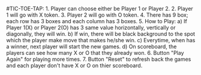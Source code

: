 #TIC-TOE-TAP:
    1. Player can choose either be Player 1 or Player 2.
    2. Player 1 will go with X token.
    3. Player 2 will go with O token.
    4. There has 9 box; each row has 3 boxes and each column has 3 boxes.
    5. How to Play:
      a) If Player 1(X) or Player 2(O) has 3 same value horizontally, vertically or diagonally, they will win.
      b) If win, there will be black background to the spot which the player make move that makes he/she win.
      c) Everytime, when has a winner, next player will start the new games.
      d) On scoreboard, the players can see how many X or O that they already won.
    6. Button "Play Again" for playing more times.
    7. Button "Reset" to refresh back the games and each player don't have X or O on thier scoreboard.

